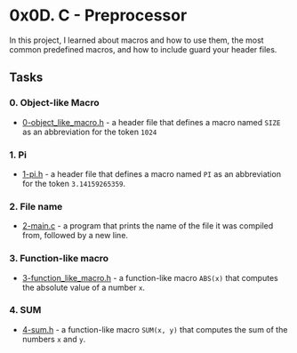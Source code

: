# 0x0D. C - Preprocessor

In this project, I learned about macros and how to use them, the most common predefined macros, and how to include guard your header files.

## Tasks
### 0. Object-like Macro
- [0-object_like_macro.h](https://github.com/jacobgbemi/alx-low_level_programming/blob/main/0x0D-preprocessor/0-object_like_macro.h) - a header file that defines a macro named ```SIZE``` as an abbreviation for the token ```1024```

### 1. Pi
- [1-pi.h](https://github.com/jacobgbemi/alx-low_level_programming/blob/main/0x0D-preprocessor/1-pi.h) - a header file that defines a macro named ```PI``` as an abbreviation for the token ```3.14159265359```.

### 2. File name
- [2-main.c](https://github.com/jacobgbemi/alx-low_level_programming/blob/main/0x0D-preprocessor/2-main.c) - a program that prints the name of the file it was compiled from, followed by a new line.

### 3. Function-like macro
- [3-function_like_macro.h](https://github.com/jacobgbemi/alx-low_level_programming/blob/main/0x0D-preprocessor/3-function_like_macro.h) - a function-like macro ```ABS(x)``` that computes the absolute value of a number ```x```.

### 4. SUM
- [4-sum.h](https://github.com/jacobgbemi/alx-low_level_programming/blob/main/0x0D-preprocessor/4-sum.h) - a function-like macro ```SUM(x, y)``` that computes the sum of the numbers ```x``` and ```y```.

